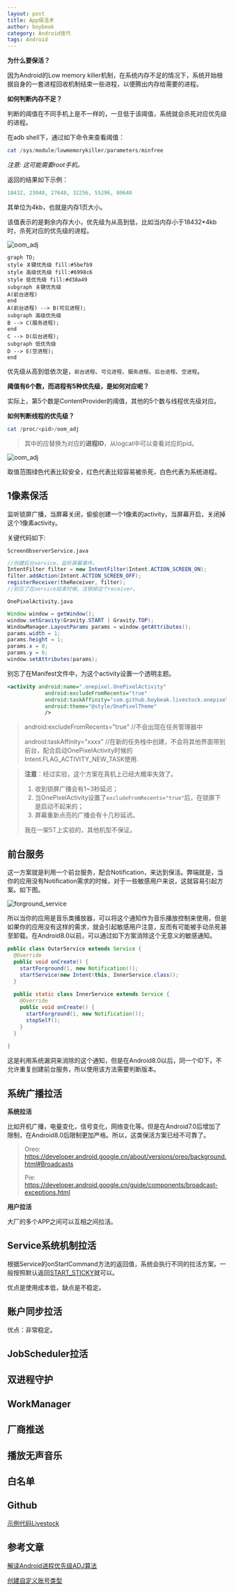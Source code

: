 ```yaml
---
layout: post
title: App保活术
author: boybeak
category: Android技巧
tags: Android
---
```



**为什么要保活？**

因为Android的Low memory killer机制，在系统内存不足的情况下，系统开始根据自身的一套进程回收机制结束一些进程，以便腾出内存给需要的进程。



**如何判断内存不足？**

判断的阈值在不同手机上是不一样的，一旦低于该阈值，系统就会杀死对应优先级的进程。

在adb shell下，通过如下命令来查看阈值：

```powershell
cat /sys/module/lowmemorykiller/parameters/minfree
```

*注意: 这可能需要root手机。*

返回的结果如下示例：

```powershell
18432, 23040, 27648, 32256, 55296, 80640
```

其单位为4kb，也就是内存1页大小。

该值表示的是剩余内存大小，优先级为从高到低，比如当内存小于18432*4kb时，杀死对应的优先级的进程。

![oom_adj](/images/process_priority.jpg)

```mermaid
graph TD;
style 关键优先级 fill:#5befb9
style 高级优先级 fill:#6998c6
style 低优先级 fill:#d38a49
subgraph 关键优先级
A(前台进程)
end
A(前台进程) --> B(可见进程);
subgraph 高级优先级
B --> C(服务进程);
end
C --> D(后台进程);
subgraph 低优先级
D --> E(空进程);
end
```



优先级从高到低依次是，`前台进程`、`可见进程`、`服务进程`、`后台进程`、`空进程`。



**阈值有6个数，而进程有5种优先级，是如何对应呢？**

实际上，第5个数是ContentProvider的阈值，其他的5个数与线程优先级对应。



**如何判断线程的优先级？**

```powershell
cat /proc/<pid>/oom_adj
```

> 其中的<pid>应替换为对应的**进程ID**，从logcat中可以查看对应的pid。

![oom_adj](/images/oom_adj.png)

取值范围绿色代表比较安全，红色代表比较容易被杀死，白色代表为系统进程。



## 1像素保活

监听锁屏广播，当屏幕关闭，偷偷创建一个1像素的activity，当屏幕开启，关闭掉这个1像素activity。

关键代码如下:

`ScreenObserverService.java`

```java
//创建后台service，监听屏幕事件。
IntentFilter filter = new IntentFilter(Intent.ACTION_SCREEN_ON);
filter.addAction(Intent.ACTION_SCREEN_OFF);
registerReceiver(theReceiver, filter);
//别忘了在service结束时候，注销掉这个receiver。
```

`OnePixelActivity.java`

```java
Window window = getWindow();
window.setGravity(Gravity.START | Gravity.TOP);
WindowManager.LayoutParams params = window.getAttributes();
params.width = 1;
params.height = 1;
params.x = 0;
params.y = 0;
window.setAttributes(params);
```

别忘了在Manifest文件中，为这个activity设置一个透明主题。

```xml
<activity android:name=".onepixel.OnePixelActivity"
            android:excludeFromRecents="true"
            android:taskAffinity="com.github.boybeak.livestock.onepixel"
            android:theme="@style/OnePixelTheme"
            />
```

> android:excludeFromRecents="true" //不会出现在任务管理器中
>
> android:taskAffinity="xxxx"				//在新的任务栈中创建，不会将其他界面带到前台，配合启动OnePixelActivity时候的Intent.FLAG_ACTIVITY_NEW_TASK使用.

> **注意**：经过实验，这个方案在真机上已经大概率失效了。
>
> 1. 收到锁屏广播会有1~3秒延迟；
> 2. 当OnePixelActivity设置了`excludeFromRecents="true"`后，在锁屏下是启动不起来的；
> 3. 屏幕重新点亮的广播会有十几秒延迟。
>
> 我在一架5T上实验的，其他机型不保证。

## 前台服务

这一方案就是利用一个前台服务，配合Notification，来达到保活。弊端就是，当你的应用没有Notification需求的时候，对于一些敏感用户来说，这就容易引起方案。如下图。

![forground_service](/images/forground_service.png)

所以当你的应用是音乐类播放器，可以将这个通知作为音乐播放控制来使用，但是如果你的应用没有这样的需求，就会引起敏感用户注意，反而有可能被手动杀死甚至卸载。在Android8.0以前，可以通过如下方案消除这个无意义的敏感通知。

```java
public class OuterService extends Service {
  @Override
  public void onCreate() {
    startForground(1, new Notification());
    startService(new Intent(this, InnerService.class));
  }
  
  public static class InnerService extends Service {
    @Override
    public void onCreate() {
      startForground(1, new Notification());
      stopSelf();
    }
  }
  
}
```

这是利用系统漏洞来消除的这个通知，但是在Android8.0以后，同一个ID下，不允许重复创建前台服务，所以使用该方法需要判断版本。



## 系统广播拉活

**系统拉活**

比如开机广播，电量变化，信号变化，网络变化等。但是在Android7.0后增加了限制，在Android8.0后限制更加严格。所以，这类保活方案已经不可靠了。

> Oreo: https://developer.android.google.cn/about/versions/oreo/background.html#Broadcasts
>
> Pie: https://developer.android.google.cn/guide/components/broadcast-exceptions.html

**用户拉活**

大厂的多个APP之间可以互相之间拉活。 



## Service系统机制拉活

根据Service的onStartCommand方法的返回值，系统会执行不同的拉活方案。一般按照默认返回[START_STICKY](https://developer.android.com/reference/android/app/Service#START_STICKY)就可以。

优点是使用成本低，缺点是不稳定。



## 账户同步拉活

优点：非常稳定。



## JobScheduler拉活



## 双进程守护



## WorkManager



## 厂商推送



## 播放无声音乐



## 白名单

## Github

[示例代码Livestock](https://github.com/boybeak/Livestock)

## 参考文章

[解读Android进程优先级ADJ算法](http://gityuan.com/2018/05/19/android-process-adj/)

[创建自定义账号类型](https://developer.android.com/training/id-auth/custom_auth)

